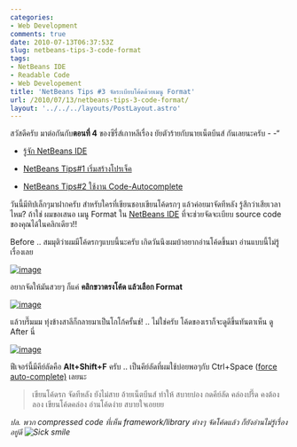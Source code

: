 ```yaml
---
categories:
- Web Development
comments: true
date: 2010-07-13T06:37:53Z
slug: netbeans-tips-3-code-format
tags:
- NetBeans IDE
- Readable Code
- Web Developement
title: 'NetBeans Tips #3 จัดระเบียบโค้ดด้วยเมนู Format'
url: /2010/07/13/netbeans-tips-3-code-format/
layout: '../../../layouts/PostLayout.astro'
---
```


สวัสดีครับ มาต่อกันกับ**ตอนที่ 4** ของซีรี่ส์เกาหลีเรื่อง ยัยตัวร้ายกับนายเน็ตบีนส์ กันเลยนะครับ - -“




  * [รู้จัก NetBeans IDE](https://armno.in.th/20100710/%e0%b9%81%e0%b8%99%e0%b8%b0%e0%b8%99%e0%b8%b3-netbeans-ide-%e0%b8%aa%e0%b8%b3%e0%b8%ab%e0%b8%a3%e0%b8%b1%e0%b8%9a%e0%b9%80%e0%b8%82%e0%b8%b5%e0%b8%a2%e0%b8%99%e0%b9%82%e0%b8%84%e0%b9%89%e0%b8%94-php)


  * [NetBeans Tips#1 เริ่มสร้างโปรเจ็ค](https://armno.in.th/20100710/netbeans-tips1-%e0%b9%80%e0%b8%a3%e0%b8%b4%e0%b9%88%e0%b8%a1%e0%b8%aa%e0%b8%a3%e0%b9%89%e0%b8%b2%e0%b8%87%e0%b9%82%e0%b8%9b%e0%b8%a3%e0%b9%80%e0%b8%88%e0%b9%87%e0%b8%84)


  * [NetBeans Tips#2 ใช้งาน Code-Autocomplete](https://armno.in.th/20100711/netbeans-tips2-%e0%b9%83%e0%b8%8a%e0%b9%89%e0%b8%87%e0%b8%b2%e0%b8%99-code-auto-complete)


วันนี้มีทิปเล็กๆมาฝากครับ สำหรับใครที่เขียนชอบเขียนโค้ดรกๆ แล้วค่อยมาจัดทีหลัง รู้สึกว่าเสียเวลาไหม? ถ้าใช่ ผมขอเสนอ เมนู Format ใน [NetBeans IDE](https://armno.in.th/content/netbeans-ide) ที่จะช่วยจัดจะเบียบ source code ของคุณได้ในคลิกเดียว!!

Before .. สมมุติว่าผมมีโค้ดรกๆแบบนี้นะครับ เกิดวันนึงผมบ้าอยากอ่านโค้ดขึ้นมา อ่านแบบนี้ไม่รู้เรื่องเลย

[![image](https://files.armno.in.th/uploads/2010/07/image_thumb13.png)](https://files.armno.in.th/uploads/2010/07/image13.png)



อยากจัดให้มันสวยๆ ก็แค่ **คลิกขวาตรงโค้ด แล้วเลือก Format**

[![image](https://files.armno.in.th/uploads/2010/07/image_thumb14.png)](https://files.armno.in.th/uploads/2010/07/image14.png)

แล้วบรึ๊มมม ทุ่งข้างสาลีก็กลายมาเป็นโกโก้ครั้นช์! .. ไม่ใช่ครับ โค้ดของเราก็จะดูดีขึ้นทันตาเห็น ดู After นี่

[![image](https://files.armno.in.th/uploads/2010/07/image_thumb15.png)](https://files.armno.in.th/uploads/2010/07/image15.png)

ฟีเจอร์นี้มีคีย์ลัดคือ **Alt+Shift+F** ครับ .. เป็นคีย์ลัดที่ผมใช้บ่อยพอๆกับ Ctrl+Space ([force auto-complete)](https://armno.in.th/20100711/netbeans-tips2-%e0%b9%83%e0%b8%8a%e0%b9%89%e0%b8%87%e0%b8%b2%e0%b8%99-code-auto-complete) เลยนะ


> เขียนโค้ดรก จัดทีหลัง ยังไม่สาย
อ้ายเน็ตบีนส์ ทำให้ สบายบ๋อง
กดคีย์ลัด คล่องปรึ๊ด คงต้องลอง
เขียนโค้ดคล่อง อ่านโค้ดง่าย สบายใจเอยยย


_ปล. พวก compressed code ที่เห็น framework/library ต่างๆ จัดโค้ดแล้ว ก็ยังอ่านไม่รู้เรื่องอยู่ดี ![Sick smile](https://files.armno.in.th/uploads/2010/07/wlEmoticonsicksmile1.png)_
